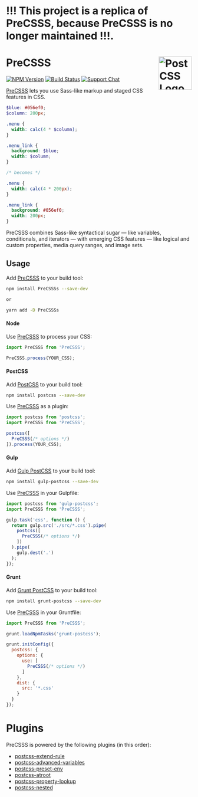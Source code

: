 # !!! This project is a replica of PreCSSS, because PreCSSS is no longer maintained !!!.

# PreCSSS [<img src="https://postcss.github.io/postcss/logo.svg" alt="PostCSS Logo" width="90" height="90" align="right">][postcss]

[![NPM Version][npm-img]][npm-url]
[![Build Status][cli-img]][cli-url]
[![Support Chat][git-img]][git-url]

[PreCSSS] lets you use Sass-like markup and staged CSS features in CSS.

```scss
$blue: #056ef0;
$column: 200px;

.menu {
  width: calc(4 * $column);
}

.menu_link {
  background: $blue;
  width: $column;
}

/* becomes */

.menu {
  width: calc(4 * 200px);
}

.menu_link {
  background: #056ef0;
  width: 200px;
}
```

PreCSSS combines Sass-like syntactical sugar — like variables, conditionals, and
iterators — with emerging CSS features — like logical and custom properties,
media query ranges, and image sets.

## Usage

Add [PreCSSS] to your build tool:

```bash
npm install PreCSSSs --save-dev

or

yarn add -D PreCSSSs
```

#### Node

Use [PreCSSS] to process your CSS:

```js
import PreCSSS from 'PreCSSS';

PreCSSS.process(YOUR_CSS);
```

#### PostCSS

Add [PostCSS] to your build tool:

```bash
npm install postcss --save-dev
```

Use [PreCSSS] as a plugin:

```js
import postcss from 'postcss';
import PreCSSS from 'PreCSSS';

postcss([
  PreCSSS(/* options */)
]).process(YOUR_CSS);
```

#### Gulp

Add [Gulp PostCSS] to your build tool:

```bash
npm install gulp-postcss --save-dev
```

Use [PreCSSS] in your Gulpfile:

```js
import postcss from 'gulp-postcss';
import PreCSSS from 'PreCSSS';

gulp.task('css', function () {
  return gulp.src('./src/*.css').pipe(
    postcss([
      PreCSSS(/* options */)
    ])
  ).pipe(
    gulp.dest('.')
  );
});
```

#### Grunt

Add [Grunt PostCSS] to your build tool:

```bash
npm install grunt-postcss --save-dev
```

Use [PreCSSS] in your Gruntfile:

```js
import PreCSSS from 'PreCSSS';

grunt.loadNpmTasks('grunt-postcss');

grunt.initConfig({
  postcss: {
    options: {
      use: [
        PreCSSS(/* options */)
      ]
    },
    dist: {
      src: '*.css'
    }
  }
});
```

# Plugins

PreCSSS is powered by the following plugins (in this order):

- [postcss-extend-rule](https://github.com/jonathantneal/postcss-extend-rule)
- [postcss-advanced-variables](https://github.com/jonathantneal/postcss-advanced-variables)
- [postcss-preset-env](https://github.com/jonathantneal/postcss-preset-env)
- [postcss-atroot](https://github.com/OEvgeny/postcss-atroot)
- [postcss-property-lookup](https://github.com/simonsmith/postcss-property-lookup)
- [postcss-nested](https://github.com/postcss/postcss-nested)

[cli-img]: https://img.shields.io/travis/jonathantneal/PreCSSS/master.svg
[cli-url]: https://travis-ci.org/jonathantneal/PreCSSS
[git-img]: https://img.shields.io/badge/chat-gitter-blue.svg
[git-url]: https://gitter.im/postcss/postcss
[npm-img]: https://img.shields.io/npm/v/PreCSSS.svg
[npm-url]: https://www.npmjs.com/package/PreCSSS

[Gulp PostCSS]: https://github.com/postcss/gulp-postcss
[Grunt PostCSS]: https://github.com/nDmitry/grunt-postcss
[PostCSS]: https://github.com/postcss/postcss
[PreCSSS]: https://github.com/cage1618/precss
